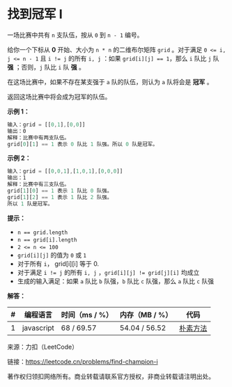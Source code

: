 # 找到冠军 I

一场比赛中共有 `n` 支队伍，按从 `0` 到 `n - 1` 编号。

给你一个下标从 **0** 开始、大小为 `n * n` 的二维布尔矩阵 `grid` 。对于满足 `0 <= i, j <= n - 1` 且 `i != j` 的所有 `i, j` ：如果 `grid[i][j] == 1`，那么 `i` 队比 `j` 队 **强** ；否则，`j` 队比 `i` 队 **强** 。

在这场比赛中，如果不存在某支强于 `a` 队的队伍，则认为 `a` 队将会是 **冠军** 。

返回这场比赛中将会成为冠军的队伍。

**示例 1：**

``` javascript
输入：grid = [[0,1],[0,0]]
输出：0
解释：比赛中有两支队伍。
grid[0][1] == 1 表示 0 队比 1 队强。所以 0 队是冠军。
```

**示例 2：**

``` javascript
输入：grid = [[0,0,1],[1,0,1],[0,0,0]]
输出：1
解释：比赛中有三支队伍。
grid[1][0] == 1 表示 1 队比 0 队强。
grid[1][2] == 1 表示 1 队比 2 队强。
所以 1 队是冠军。
```

**提示：**

- `n == grid.length`
- `n == grid[i].length`
- `2 <= n <= 100`
- `grid[i][j]` 的值为 `0` 或 `1`
- 对于所有 `i`， grid[i][i] 等于 0.
- 对于满足 `i != j` 的所有 `i, j` ，`grid[i][j] != grid[j][i]` 均成立
- 生成的输入满足：如果 `a` 队比 `b` 队强，`b` 队比 `c` 队强，那么 `a` 队比 `c` 队强

**解答：**

**#**|**编程语言**|**时间（ms / %）**|**内存（MB / %）**|**代码**
--|--|--|--|--
1|javascript|68 / 69.57|54.04 / 56.52|[朴素方法](./javascript/ac_v1.js)

来源：力扣（LeetCode）

链接：https://leetcode.cn/problems/find-champion-i

著作权归领扣网络所有。商业转载请联系官方授权，非商业转载请注明出处。
